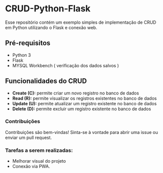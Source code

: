 <h1>CRUD-Python-Flask</h1>

<p>Esse repositório contém um exemplo simples de implementação de CRUD em Python utilizando o Flask e conexão web.</p>

<h2>Pré-requisitos</h2>

<ul>
  <li>Python 3</li>
  <li>Flask</li>
  <li>MYSQL Workbench ( verificação dos dados salvos )</li>
</ul>

<h2>Funcionalidades do CRUD</h2>

<ul>
  <li><b>Create (C):</b> permite criar um novo registro no banco de dados</li>
  <li><b>Read (R):</b> permite visualizar os registros existentes no banco de dados</li>
  <li><b>Update (U):</b> permite atualizar um registro existente no banco de dados</li>
  <li><b>Delete (D):</b> permite excluir um registro existente no banco de dados</li>
</ul>

<h3>Contribuições</h3>

<p>Contribuições são bem-vindas! Sinta-se à vontade para abrir uma issue ou enviar um pull request.</p>

<h3>Tarefas a serem realizadas:</h3>

<ul>
  <li>Melhorar visual do projeto</li>
  <li>Conexão via PWA.</li>
</ul>

